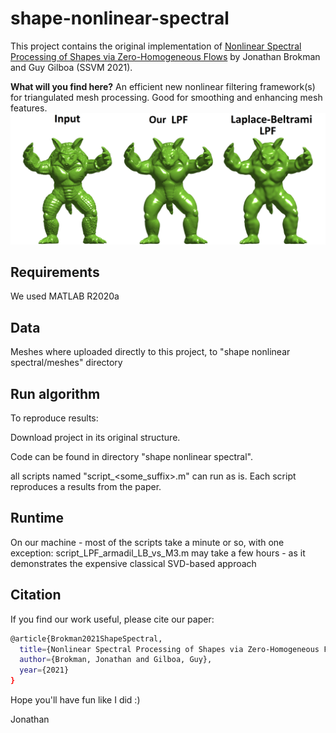 # shape-nonlinear-spectral
This project contains the original implementation of
[Nonlinear Spectral Processing of Shapes via Zero-Homogeneous Flows](https://www.springerprofessional.de/en/nonlinear-spectral-processing-of-shapes-via-zero-homogeneous-flo/19119118)
by Jonathan Brokman and Guy Gilboa (SSVM 2021).

**What will you find here?**
An efficient new nonlinear filtering framework(s) for triangulated mesh processing. Good for smoothing and enhancing mesh features.
![plot](./Armadil_smooth.png)


## Requirements
We used MATLAB R2020a
## Data
Meshes where uploaded directly to this project, to "shape nonlinear spectral/meshes" directory
## Run algorithm
To reproduce results:

Download project in its original structure.

Code can be found in directory  "shape nonlinear spectral".

all scripts named "script_<some_suffix>.m" can run as is. Each script reproduces a results from the paper.

## Runtime
On our machine - most of the scripts take a minute or so, with one exception: script_LPF_armadil_LB_vs_M3.m may take a few hours - as it demonstrates the expensive classical SVD-based approach

## Citation
If you find our work useful, please cite our paper:
```bash
@article{Brokman2021ShapeSpectral,
  title={Nonlinear Spectral Processing of Shapes via Zero-Homogeneous Flows},
  author={Brokman, Jonathan and Gilboa, Guy},
  year={2021}
}
```

Hope you'll have fun like I did :)

Jonathan
